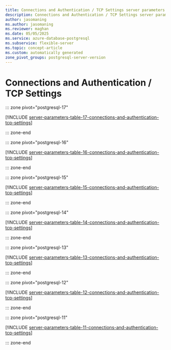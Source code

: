 ```yaml
---
title: Connections and Authentication / TCP Settings server parameters
description: Connections and Authentication / TCP Settings server parameters for Azure Database for PostgreSQL flexible server.
author: jasomaning
ms.author: jasomaning
ms.reviewer: maghan
ms.date: 05/05/2025
ms.service: azure-database-postgresql
ms.subservice: flexible-server
ms.topic: concept-article
ms.custom: automatically generated
zone_pivot_groups: postgresql-server-version
---
```

# Connections and Authentication / TCP Settings


::: zone pivot="postgresql-17"

[!INCLUDE [server-parameters-table-17-connections-and-authentication-tcp-settings](./includes/server-parameters-table-17-connections-and-authentication-tcp-settings.md)]

::: zone-end


::: zone pivot="postgresql-16"

[!INCLUDE [server-parameters-table-16-connections-and-authentication-tcp-settings](./includes/server-parameters-table-16-connections-and-authentication-tcp-settings.md)]

::: zone-end


::: zone pivot="postgresql-15"

[!INCLUDE [server-parameters-table-15-connections-and-authentication-tcp-settings](./includes/server-parameters-table-15-connections-and-authentication-tcp-settings.md)]

::: zone-end


::: zone pivot="postgresql-14"

[!INCLUDE [server-parameters-table-14-connections-and-authentication-tcp-settings](./includes/server-parameters-table-14-connections-and-authentication-tcp-settings.md)]

::: zone-end


::: zone pivot="postgresql-13"

[!INCLUDE [server-parameters-table-13-connections-and-authentication-tcp-settings](./includes/server-parameters-table-13-connections-and-authentication-tcp-settings.md)]

::: zone-end


::: zone pivot="postgresql-12"

[!INCLUDE [server-parameters-table-12-connections-and-authentication-tcp-settings](./includes/server-parameters-table-12-connections-and-authentication-tcp-settings.md)]

::: zone-end


::: zone pivot="postgresql-11"

[!INCLUDE [server-parameters-table-11-connections-and-authentication-tcp-settings](./includes/server-parameters-table-11-connections-and-authentication-tcp-settings.md)]

::: zone-end



